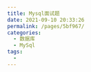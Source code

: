 ```yaml
---
title: Mysql面试题
date: 2021-09-10 20:33:26
permalink: /pages/5bf967/
categories:
  - 数据库
  - MySql
tags:
  - 
---
```

